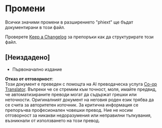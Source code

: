 <!--
CO_OP_TRANSLATOR_METADATA:
{
  "original_hash": "bd0afcb627d5754038537758315cbad7",
  "translation_date": "2025-05-09T05:26:26+00:00",
  "source_file": "code/09.UpdateSamples/Aug/vscode/phiext/CHANGELOG.md",
  "language_code": "bg"
}
-->
# Промени

Всички значими промени в разширението "phiext" ще бъдат документирани в този файл.

Проверете [Keep a Changelog](http://keepachangelog.com/) за препоръки как да структурирате този файл.

## [Неиздадено]

- Първоначално издание

**Отказ от отговорност**:  
Този документ е преведен с помощта на AI преводаческа услуга [Co-op Translator](https://github.com/Azure/co-op-translator). Въпреки че се стремим към точност, моля, имайте предвид, че автоматизираните преводи могат да съдържат грешки или неточности. Оригиналният документ на неговия роден език трябва да се счита за авторитетен източник. За критична информация се препоръчва професионален човешки превод. Ние не носим отговорност за никакви недоразумения или неправилни тълкувания, възникнали от използването на този превод.